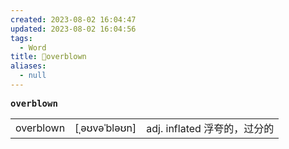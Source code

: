 ```yaml
---
created: 2023-08-02 16:04:47
updated: 2023-08-02 16:04:56
tags:
  - Word
title: 📖overblown
aliases:
  - null
---
```


<pre><strong>overblown</strong></pre>
|   |   |   |
|---|---|---|
|overblown|[ˌəʊvəˈbləʊn]|adj. inflated 浮夸的，过分的|